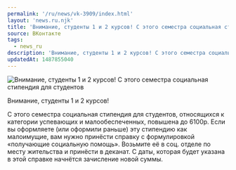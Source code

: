 ```yaml
---
permalink: '/ru/news/vk-3909/index.html'
layout: 'news.ru.njk'
title: 'Внимание, студенты 1 и 2 курсов! С этого семестра социальная стипендия для студентов'
source: ВКонтакте
tags:
  - news_ru
description: 'Внимание, студенты 1 и 2 курсов! С этого семестра социальная стипендия для студентов'
updatedAt: 1487855040
---
```

![Внимание, студенты 1 и 2 курсов! С этого семестра социальная стипендия для студентов](https://sun9-4.userapi.com/impf/c639123/v639123484/9da6/bYUXJpnlbms.jpg?size=1280x720&quality=96&sign=b005e3eed24dc00c0ce37e3c5120bb79&c_uniq_tag=IFqf-Ch7nMnsZdlkVXiBuXctDiLvFwTWg3o3L8b1BWU&type=album)

Внимание, студенты 1 и 2 курсов!

С этого семестра социальная стипендия для студентов, относящихся к категории успевающих и малообеспеченных, повышена до 6100р. Если вы оформляете (или оформили раньше) эту стипендию как малоимущие, вам нужно принёсти справку с формулировкой «получающие социальную помощь». Возьмите её в соц. отделе по месту жительства и принёсти в деканат. С даты, которая будет указана в этой справке начнётся зачисление новой суммы.
